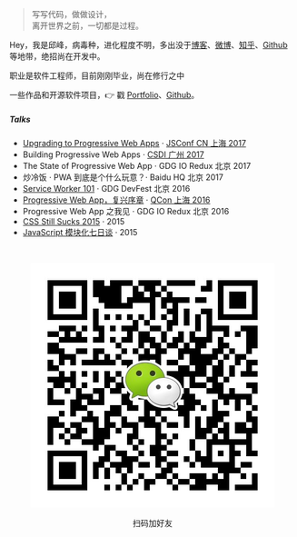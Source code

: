 > 写写代码，做做设计，  
> 离开世界之前，一切都是过程。

Hey，我是邱峰，病毒种，进化程度不明，多出没于[博客](http://autumn200.com/)、[微博](weibo.com/huxpro)、[知乎](https://www.zhihu.com/people/autumn-18-56/activities)、[Github](https://github.com/AutumnQFeng) 等地带，绝招尚在开发中。

职业是软件工程师，目前刚刚毕业，尚在修行之中

一些作品和开源软件项目，👉 戳 [Portfolio](/portfolio)、[Github](https://github.com/AutumnQFeng)。 


##### Talks

- [Upgrading to Progressive Web Apps][9] · [JSConf CN 上海 2017](http://2017.jsconf.cn/)
- Building Progressive Web Apps · [CSDI 广州 2017](http://www.csdisummit.com/)
- The State of Progressive Web App · GDG IO Redux 北京 2017
- 炒冷饭 · PWA 到底是个什么玩意？· Baidu HQ 北京 2017
- [Service Worker 101][5] · GDG DevFest 北京 2016
- [Progressive Web App，复兴序章][4] · [QCon 上海 2016](http://2016.qconshanghai.com/presentation/3111)
- Progressive Web App 之我见 · GDG IO Redux 北京 2016
- [CSS Still Sucks 2015][2] · 2015
- [JavaScript 模块化七日谈][1] · 2015

[1]: //huangxuan.me/2015/07/09/js-module-7day/
[2]: //huangxuan.me/2015/12/28/css-sucks-2015/
[3]: //huangxuan.me/2016/06/05/pwa-in-my-pov/
[4]: //huangxuan.me/2016/10/20/pwa-qcon2016/
[5]: //huangxuan.me/2016/11/20/sw-101-gdgdf/
[6]: https://yanshuo.io/assets/player/?deck=58ac8598b123db0067292f92 "PWA Rehashing"
[7]: https://yanshuo.io/assets/player/?deck=593ad6fbfe88c2006a0a0d6d "The State of PWA"
[8]: https://yanshuo.io/assets/player/?deck=594d673d570c357d0698a950 "Building PWA"
[9]: //huangxuan.me/jsconfcn2017/


<br>

<center>

![](/img/about-wechat.jpg)

扫码加好友

</center>